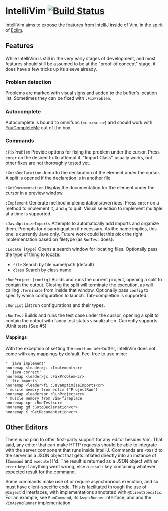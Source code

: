 IntelliVim [![Build Status](http://img.shields.io/travis/dhleong/intellivim.svg?style=flat)](https://travis-ci.org/dhleong/intellivim)
==========

IntelliVim aims to expose the features from [IntelliJ](https://www.jetbrains.com/idea/) inside of [Vim](http://www.vim.org/),
in the spirit of [Eclim](http://eclim.org).


## Features

While IntelliVim is still in the very early stages of development, and most features
should still be assumed to be at the "proof of concept" stage, it does have a few tricks up its sleeve already.

### Problem detection

Problems are marked with visual signs and added to the buffer's location list. Sometimes
they can be fixed with `:FixProblem`.

### Autocomplete

Autocomplete is bound to omnifunc (`<c-x><c-o>`) and should work with [YouCompleteMe](https://github.com/Valloric/YouCompleteMe) out of the box.

### Commands

`:FixProblem`  Provide options for fixing the problem under the cursor.
Press `enter` on the desired fix to attempt it. "Import Class" usually works,
but other fixes are not thoroughly tested yet.

`:GotoDeclaration`  Jump to the declaration of the element under the cursor.
A split is opened if the declaration is in another file

`:GetDocumentation`  Display the documentation for the element under the cursor
in a preview window.

`:Implement`  Generate method implementations/overrides. 
Press `enter` on a method to implement it, and `q` to quit. 
Visual selection to implement multiple at a time is supported.

`:JavaOptimizeImports`  Attempts to automatically add imports and organize them.
Prompts for disambiguation if necessary. As the name implies, this one is currently
Java only. Future work could let this pick the right implementation based on filetype
(as `RunTest` does).

`:Locate [type]` Opens a search window for locating files. Optionally pass the type
of thing to locate: 
 - `file` Search by file name/path (default)
 - `class` Search by class name

`:RunProject [config]` Builds and runs the current project, opening a split to contain
the output. Closing the split will terminate the execution, as will calling 
`:Terminate` from inside that window. Optionally pass `config` to specify which
configuration to launch. Tab-completion is supported.

`:RunList` List run configurations and their types.

`:RunTest` Builds and runs the test case under the cursor, opening a split to contain
the output with fancy test status visualization. Currently supports JUnit tests (See #5)

#### Mappings

With the exception of setting the `omnifunc` per-buffer, IntelliVim does not come with
any mappings by default. Feel free to use mine:

```vim
" 'java implement'
nnoremap <leader>ji :Implement<cr>
" 'java correct'
nnoremap <leader>jc :FixProblem<cr>
" 'fix imports'
nnoremap <leader>fi :JavaOptimizeImports<cr>
" muscle memory from eclim ("ProjectRun")
nnoremap <leader>pr :RunProject<cr>
" muscle memory from vim-fireplace
nnoremap cpr :RunTest<cr>
nnoremap gd :GotoDeclaration<cr>
nnoremap K :GetDocumentation<cr>
```


## Other Editors

There is no plan to offer first-party support for any editor besides Vim. That said,
any editor that can make HTTP requests should be able to integrate with the server
component that runs inside IntelliJ. Commands are `POST`'d to the server as a JSON
object that gets inflated directly into an instance of `ICommand` and `execute()`'d.
The result is returned as a JSON object with an `error` key if anything went wrong,
else a `result` key containing whatever expected result for the command.

Some commands make use of or require asynchronous execution, and so must have
client-specific code. This is facilitated through the use of `@Inject`'d interfaces,
with implementations annotated with `@ClientSpecific`. For an example, see `RunCommand`,
its `AsyncRunner` interface, and and the `VimAsyncRunner` implementation.
